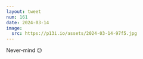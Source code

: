 ```yaml
---
layout: tweet
num: 161
date: 2024-03-14
image:
  src: https://p13i.io/assets/2024-03-14-97f5.jpg
---
```


Never-mind 😕
